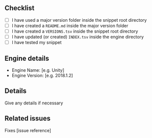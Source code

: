 ## Checklist

- [ ] I have used a major version folder inside the snippet root directory
- [ ] I have created a `README.md` inside the major version folder
- [ ] I have created a `VERSIONS.tsv` inside the snippet root directory
- [ ] I have updated (or created) `INDEX.tsv` inside the engine directory
- [ ] I have tested my snippet

## Engine details

- Engine Name: [e.g. Unity]
- Engine Version: [e.g. 2018.1.2]

## Details

Give any details if necessary

## Related issues

Fixes [issue reference]
